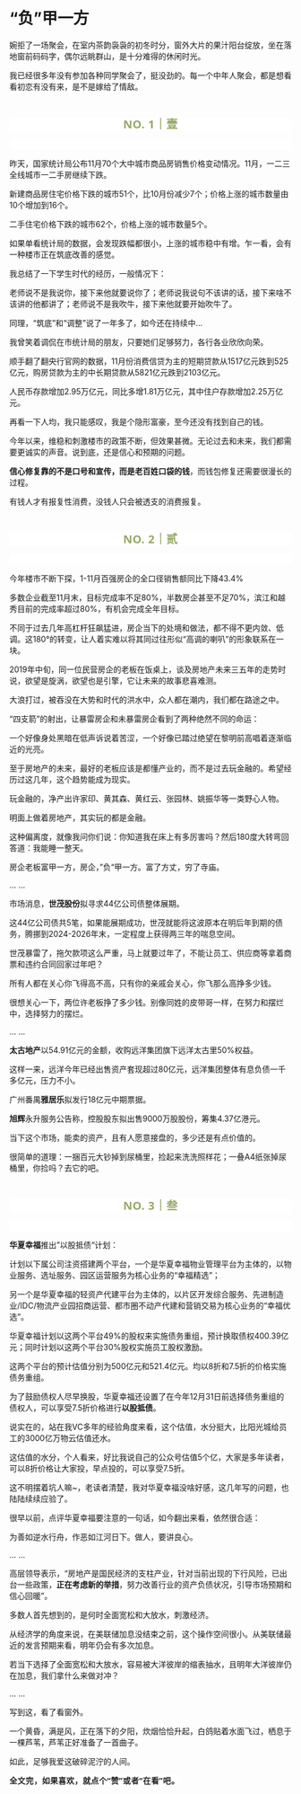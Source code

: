 # “负”甲一方

<p style="visibility: visible;">婉拒了一场聚会，在室内茶韵袅袅的初冬时分，窗外大片的果汁阳台绽放，坐在落地窗前码码字，偶尔远眺群山，是十分难得的休闲时光。</p><p style="visibility: visible;">我已经很多年没有参加各种同学聚会了，挺没劲的。每一个中年人聚会，都是想看看初恋有没有来，是不是嫁给了情敌。<br style="visibility: visible;"></p><p style="visibility: visible;"><br style="visibility: visible;"></p><p style="outline: 0px;max-width: 100%;color: rgb(34, 34, 34);letter-spacing: 0.544px;white-space: normal;font-family: -apple-system-font, system-ui, &quot;Helvetica Neue&quot;, &quot;PingFang SC&quot;, &quot;Hiragino Sans GB&quot;, &quot;Microsoft YaHei UI&quot;, &quot;Microsoft YaHei&quot;, Arial, sans-serif;background-color: rgb(255, 255, 255);text-align: center;visibility: visible;box-sizing: border-box !important;overflow-wrap: break-word !important;"><span style="outline: 0px;max-width: 100%;font-weight: bold;line-height: 25px;color: rgb(149, 169, 103);font-size: 20px;visibility: visible;box-sizing: border-box !important;overflow-wrap: break-word !important;">NO. 1｜壹</span></p><p style="outline: 0px;max-width: 100%;color: rgb(34, 34, 34);letter-spacing: 0.544px;white-space: normal;font-family: -apple-system-font, system-ui, &quot;Helvetica Neue&quot;, &quot;PingFang SC&quot;, &quot;Hiragino Sans GB&quot;, &quot;Microsoft YaHei UI&quot;, &quot;Microsoft YaHei&quot;, Arial, sans-serif;background-color: rgb(255, 255, 255);text-align: center;visibility: visible;box-sizing: border-box !important;overflow-wrap: break-word !important;"><br style="outline: 0px;max-width: 100%;visibility: visible;box-sizing: border-box !important;overflow-wrap: break-word !important;"></p><p style="visibility: visible;">昨天，国家统计局公布11月70个大中城市商品房销售价格变动情况。11月，一二三全线城市一二手房继续下跌。</p><p style="visibility: visible;">新建商品房住宅价格下跌的城市51个，比10月份减少7个；价格上涨的城市数量由10个增加到16个。</p><p style="visibility: visible;">二手住宅价格下跌的城市62个，价格上涨的城市数量5个。</p><p style="visibility: visible;">如果单看统计局的数据，会发现跌幅都很小，上涨的城市稳中有增。乍一看，会有一种楼市正在筑底改善的感觉。<br style="visibility: visible;"></p><p style="visibility: visible;">我总结了一下学生时代的经历，一般情况下：</p><p style="visibility: visible;">老师说不是我说你，接下来他就要说你了；老师说我说句不该讲的话，接下来啥不该讲的他都讲了；老师说不是我吹牛，接下来他就要开始吹牛了。<br style="visibility: visible;"></p><p style="visibility: visible;">同理，“筑底”和“调整”说了一年多了，如今还在持续中...<br style="visibility: visible;"></p><p style="visibility: visible;">我曾笑着调侃在市统计局的朋友，只要她们足够努力，各行各业欣欣向荣。<br style="visibility: visible;"></p><p style="visibility: visible;">顺手翻了翻央行官网的数据，11月份消费信贷为主的短期贷款从1517亿元跌到525亿元，购房贷款为主的中长期贷款从5821亿元跌到2103亿元。<br style="visibility: visible;"></p><p style="visibility: visible;">人民币存款增加2.95万亿元，同比多增1.81万亿元，其中住户存款增加2.25万亿元。</p><p style="visibility: visible;">再看一下人均，我只能感叹，我是个隐形富豪，至今还没有找到自己的钱。</p><p style="visibility: visible;">今年以来，维稳和刺激楼市的政策不断，但效果甚微。无论过去和未来，我们都需要更诚实的声音。说到底，还是信心和预期的问题。<br style="visibility: visible;"></p><p style="visibility: visible;"><strong style="visibility: visible;">信心修复靠的不是口号和宣传，而是老百姓口袋的钱</strong>，而钱包修复还需要很漫长的过程。</p><p>有钱人才有报复性消费，没钱人只会被透支的消费报复。</p><p><br></p><p style="outline: 0px;max-width: 100%;color: rgb(34, 34, 34);letter-spacing: 0.544px;white-space: normal;font-family: -apple-system-font, system-ui, &quot;Helvetica Neue&quot;, &quot;PingFang SC&quot;, &quot;Hiragino Sans GB&quot;, &quot;Microsoft YaHei UI&quot;, &quot;Microsoft YaHei&quot;, Arial, sans-serif;background-color: rgb(255, 255, 255);text-align: center;visibility: visible;box-sizing: border-box !important;overflow-wrap: break-word !important;"><span style="outline: 0px;max-width: 100%;font-weight: bold;line-height: 25px;color: rgb(149, 169, 103);font-size: 20px;visibility: visible;box-sizing: border-box !important;overflow-wrap: break-word !important;">NO. 2｜贰</span></p><p style="outline: 0px;max-width: 100%;color: rgb(34, 34, 34);letter-spacing: 0.544px;white-space: normal;font-family: -apple-system-font, system-ui, &quot;Helvetica Neue&quot;, &quot;PingFang SC&quot;, &quot;Hiragino Sans GB&quot;, &quot;Microsoft YaHei UI&quot;, &quot;Microsoft YaHei&quot;, Arial, sans-serif;background-color: rgb(255, 255, 255);text-align: center;visibility: visible;box-sizing: border-box !important;overflow-wrap: break-word !important;"><br style="outline: 0px;max-width: 100%;visibility: visible;box-sizing: border-box !important;overflow-wrap: break-word !important;"></p><p>今年楼市不断下探，1-11月百强房企的全口径销售额同比下降43.4%<br></p><p>多数企业截至11月末，目标完成率不足80%，半数房企甚至不足70%，滨江和越秀目前的完成率超过80%，有机会完成全年目标。<br></p><p>不同于过去几年高杠杆狂飙猛进，房企当下的处境和做法，都不得不更内敛、低调。这180°的转变，让人着实难以将其同过往形似“高调的喇叭”的形象联系在一块。</p><p>2019年中旬，同一位民营房企的老板在饭桌上，谈及房地产未来三五年的走势时说，欲望是旋涡，欲望也是引擎，它让未来的故事悲喜难测。</p><p>大浪打过，被吞没在大势和时代的洪水中，众人都在潮内，我们都在路途之中。</p><p>“四支箭”的射出，让暴雷房企和未暴雷房企看到了两种绝然不同的命运：</p><p>一个好像身处黑暗在低声诉说着苦涩，一个好像已踏过绝望在黎明前高唱着逐渐临近的光亮。<br></p><p>至于房地产的未来，最好的老板应该是都懂产业的，而不是过去玩金融的。希望经历过这几年，这个趋势能成为现实。</p><p>玩金融的，净产出许家印、黄其森、黄红云、张园林、姚振华等一类野心人物。</p><p>明面上做着房地产，其实玩的都是金融。</p><p>这种偏离度，就像我问你们说：你知道我在床上有多厉害吗？然后180度大转弯回答道：我能睡一整天。</p><p>房企老板富甲一方，房企，”负“甲一方。富了方丈，穷了寺庙。<br></p><p>... ...<br></p><p>市场消息，<strong>世茂股份</strong>拟寻求44亿公司债整体展期。</p><p>这44亿公司债共5笔，如果能展期成功，世茂就能将这波原本在明后年到期的债务，腾挪到2024-2026年末，一定程度上获得两三年的喘息空间。</p><p>世茂暴雷了，拖欠款项这么严重，马上就要过年了，不能让员工、供应商等拿着商票和违约合同回家过年吧？</p><p>所有人都在关心你飞得高不高，只有你的亲戚会关心，你飞那么高挣多少钱。</p><p>很想关心一下，两位许老板挣了多少钱。别像同姓的皮带哥一样，在努力和摆烂中，选择努力的摆烂。</p><p>... ...<br></p><p style="white-space: normal;"><strong>太古地产</strong>以54.91亿元的金额，收购远洋集团旗下远洋太古里50%权益。<br></p><p style="white-space: normal;">这样一来，远洋今年已经出售资产套现超过80亿元，远洋集团整体有息负债一千多亿元，压力不小。</p><p style="white-space: normal;">广州番禺<strong>雅居乐</strong>拟发行18亿元中期票据。<br></p><p style="white-space: normal;"><strong>旭辉</strong>永升服务公告称，控股股东拟出售9000万股股份，筹集4.37亿港元。<br></p><p style="white-space: normal;">当下这个市场，能卖的资产，且有人愿意接盘的，多少还是有点价值的。</p><p style="white-space: normal;">很简单的道理：一捆百元大钞掉到尿桶里，捡起来洗洗照样花；一叠A4纸张掉尿桶里，你捡吗？去它的吧。</p><p><br></p><p style="outline: 0px;max-width: 100%;color: rgb(34, 34, 34);letter-spacing: 0.544px;white-space: normal;font-family: -apple-system-font, system-ui, &quot;Helvetica Neue&quot;, &quot;PingFang SC&quot;, &quot;Hiragino Sans GB&quot;, &quot;Microsoft YaHei UI&quot;, &quot;Microsoft YaHei&quot;, Arial, sans-serif;background-color: rgb(255, 255, 255);text-align: center;visibility: visible;box-sizing: border-box !important;overflow-wrap: break-word !important;"><span style="outline: 0px;max-width: 100%;font-weight: bold;line-height: 25px;color: rgb(149, 169, 103);font-size: 20px;visibility: visible;box-sizing: border-box !important;overflow-wrap: break-word !important;">NO. 3｜叁</span></p><p style="outline: 0px;max-width: 100%;color: rgb(34, 34, 34);letter-spacing: 0.544px;white-space: normal;font-family: -apple-system-font, system-ui, &quot;Helvetica Neue&quot;, &quot;PingFang SC&quot;, &quot;Hiragino Sans GB&quot;, &quot;Microsoft YaHei UI&quot;, &quot;Microsoft YaHei&quot;, Arial, sans-serif;background-color: rgb(255, 255, 255);text-align: center;visibility: visible;box-sizing: border-box !important;overflow-wrap: break-word !important;"><br></p><p><strong>华夏幸福</strong>推出”以股抵债“计划：</p><p>计划以下属公司注资搭建两个平台，一个是华夏幸福物业管理平台为主体的，以物业服务、选址服务、园区运营服务为核心业务的“幸福精选”；</p><p>另一个是华夏幸福的轻资产代建平台为主体的，以片区开发综合服务、先进制造业/IDC/物流产业园招商运营、都市圈不动产代建和营销交易为核心业务的“幸福优选”。</p><p>华夏幸福计划以这两个平台49%的股权来实施债务重组，预计换取债权400.39亿元；同时计划以这两个平台30%股权实施员工股权激励。</p><p>这两个平台的预计估值分别为500亿元和521.4亿元。均以8折和7.5折的价格实施债务重组。<br></p><p>为了鼓励债权人尽早换股，华夏幸福还设置了在今年12月31日前选择债务重组的债权人，可以享受7.5折价格进行<strong>以股抵债</strong>。</p><p>说实在的，站在我VC多年的经验角度来看，这个估值，水分挺大，比阳光城给员工的3000亿万物云估值还水。</p><p>这估值的水分，个人看来，好比我说自己的公众号估值5个亿，大家是多年读者，可以8折价格让大家投，早点投的，可以享受7.5折。<br></p><p>这不明摆着坑人嘛~，老读者清楚，我对华夏幸福没啥好感，这几年写的问题，也陆陆续续应验了。</p><p>很早以前，点评华夏幸福要注意的一句话，如今翻出来看，依然很合适：</p><p>为善如逆水行舟，作恶如江河日下。做人，要讲良心。</p><p>... ...</p><p>高层领导表示，“房地产是国民经济的支柱产业，针对当前出现的下行风险，已出台一些政策，<strong>正在考虑新的举措</strong>，努力改善行业的资产负债状况，引导市场预期和信心回暖”。</p><p>多数人首先想到的，是何时全面宽松和大放水，刺激经济。</p><p>从经济学的角度来说，在美联储加息没结束之前，这个操作空间很小。从美联储最近的发言预期来看，明年仍会有多次加息。</p><p>若当下选择了全面宽松和大放水，容易被大洋彼岸的缩表抽水，且明年大洋彼岸仍在加息，我们拿什么来做对冲？</p><p>... ...<br></p><p>写到这，看了看窗外。</p><p>一个黄昏，满是风，正在落下的夕阳，炊烟恰恰升起，白鸽贴着水面飞过，栖息于一棵芦苇，芦苇正好准备了一首曲子。</p><p>如此，足够我爱这破碎泥泞的人间。</p><p style="margin-bottom: 0px;"><strong style="outline: 0px;max-width: 100%;color: rgb(34, 34, 34);font-family: system-ui, -apple-system, BlinkMacSystemFont, &quot;Helvetica Neue&quot;, &quot;PingFang SC&quot;, &quot;Hiragino Sans GB&quot;, &quot;Microsoft YaHei UI&quot;, &quot;Microsoft YaHei&quot;, Arial, sans-serif;letter-spacing: 0.544px;white-space: normal;background-color: rgb(255, 255, 255);font-size: 16px;box-sizing: border-box !important;overflow-wrap: break-word !important;"><span style="outline: 0px;max-width: 100%;font-size: 14px;box-sizing: border-box !important;overflow-wrap: break-word !important;">全文完，如果喜欢，就点个“赞”或者“在看”吧。</span></strong></p><p style="display: none;"><mp-style-type data-value="3"></mp-style-type></p>